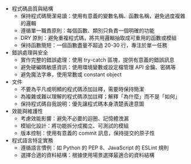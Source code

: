 - 程式碼品質與結構
    - 保持程式碼簡潔易讀：使用有意義的變數名稱、函數名稱，避免過度複雜的邏輯
    - 遵循單一職責原則：每個函數、類別只負責一個明確的功能
    - DRY 原則：避免重複程式碼，將共用邏輯抽取成可重用的函數或模組
    - 保持函數簡短：一個函數盡量不超過 20-30 行，專注於單一任務
- 錯誤處理與安全
    - 實作完整的錯誤處理：使用 try-catch 區塊，提供有意義的錯誤訊息
    - 避免硬編碼敏感資訊：使用環境變數或設定檔管理 API 金鑰、密碼等
    - 避免魔法字串，使用常數或 constant object
- 文件
    - 不要為平凡或明顯的程式碼添加註釋，需要時保持簡潔
	- 為複雜或難以理解的程式碼添加註釋；解釋「為什麼」而不是「如何」
    - 保持程式碼自我說明：優先讓程式碼本身清楚表達意圖
- 效能與維護性
    - 考慮效能影響：避免不必要的迴圈、記憶體洩漏
    - 模組化設計：將功能拆分成獨立、可測試的模組
    - 版本控制：使用有意義的 commit 訊息，保持提交的原子性
- 程式語言特定實務
    - 遵循語言慣例：如 Python 的 PEP 8、JavaScript 的 ESLint 規則
    - 選擇合適的資料結構：根據使用場景選擇最適合的資料結構
